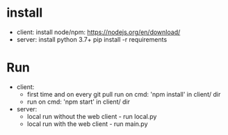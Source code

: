 # install
- client:
  install node/npm: https://nodejs.org/en/download/
- server:
  install python 3.7+
  pip install -r requirements

# Run
- client:
  * first time and on every git pull run on cmd: 'npm install' in client/ dir
  * run on cmd: 'npm start' in client/ dir
- server:
  * local run without the web client - run local.py
  * local run with the web client - run main.py
